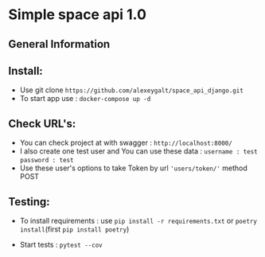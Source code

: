 # Simple space api 1.0

## General Information

## Install:

- Use git clone `https://github.com/alexeygalt/space_api_django.git`
- To start app use :  `docker-compose up -d`

## Check URL's:

- You can check project at with swagger : `http://localhost:8000/`
- I  also create one test user and You can use these data :
        `username : test`
        `password : test`
- Use these user's options to take Token by url `'users/token/'` method POST     

## Testing:
- To install requirements : use `pip install -r requirements.txt`  or `poetry install`(first `pip install poetry`)


- Start tests : `pytest --cov`


